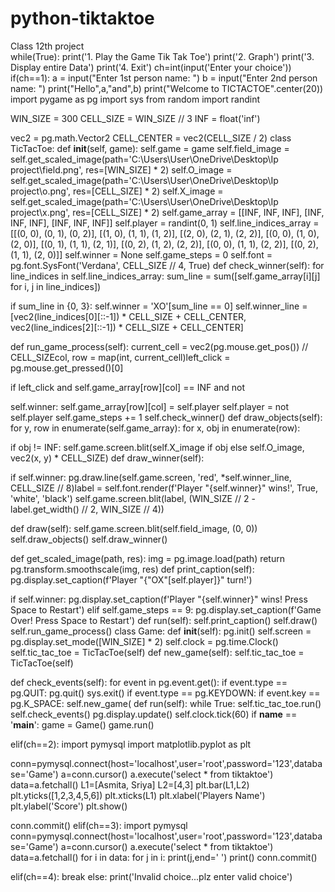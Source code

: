 # python-tiktaktoe
Class 12th project
<br>
while(True):
 print('1. Play the Game Tik Tak Toe')
 print('2. Graph')
 print('3. Display entire Data')
 print('4. Exit')
 ch=int(input('Enter your choice'))
 if(ch==1):
   a = input("Enter 1st person name: ")
   b = input("Enter 2nd person name: ")
   print("Hello",a,"and",b)
   print("Welcome to TICTACTOE".center(20))
   import pygame as pg
   import sys
   from random import randint
   
   WIN_SIZE = 300
   CELL_SIZE = WIN_SIZE // 3
   INF = float('inf')

   vec2 = pg.math.Vector2
   CELL_CENTER = vec2(CELL_SIZE / 2)
   class TicTacToe:
     def __init__(self, game):
       self.game = game
       self.field_image = 
self.get_scaled_image(path='C:\\Users\\User\\OneDrive\\Desktop\\Ip project\\field.png', res=[WIN_SIZE] * 2)
self.O_image = self.get_scaled_image(path='C:\\Users\\User\\OneDrive\\Desktop\\Ip project\\o.png', res=[CELL_SIZE] * 2)
self.X_image = self.get_scaled_image(path='C:\\Users\\User\\OneDrive\\Desktop\\Ip project\\x.png', res=[CELL_SIZE] * 2)
self.game_array = [[INF, INF, INF],
                   [INF, INF, INF],
                   [INF, INF, INF]]
self.player = randint(0, 1)
self.line_indices_array = [[(0, 0), (0, 1), (0, 2)],
                            [(1, 0), (1, 1), (1, 2)],
                            [(2, 0), (2, 1), (2, 2)],
                            [(0, 0), (1, 0), (2, 0)],
                            [(0, 1), (1, 1), (2, 1)],
                            [(0, 2), (1, 2), (2, 2)],
                            [(0, 0), (1, 1), (2, 2)],
                            [(0, 2), (1, 1), (2, 0)]]
self.winner = None
self.game_steps = 0
self.font = pg.font.SysFont('Verdana', CELL_SIZE // 4, True)
def check_winner(self):
 for line_indices in self.line_indices_array:
 sum_line = sum([self.game_array[i][j] for i, j in line_indices])
 
 if sum_line in {0, 3}:
 self.winner = 'XO'[sum_line == 0]
 self.winner_line = [vec2(line_indices[0][::-1]) * CELL_SIZE + CELL_CENTER,
 vec2(line_indices[2][::-1]) * CELL_SIZE + CELL_CENTER]
 
 def run_game_process(self):
 current_cell = vec2(pg.mouse.get_pos()) // CELL_SIZEcol, row = map(int, current_cell)left_click = pg.mouse.get_pressed()[0]

 if left_click and self.game_array[row][col] == INF and not 

self.winner:
 self.game_array[row][col] = self.player
 self.player = not self.player
 self.game_steps += 1
 self.check_winner()
 def draw_objects(self):
 for y, row in enumerate(self.game_array):
 for x, obj in enumerate(row):
 
 if obj != INF:
 self.game.screen.blit(self.X_image if obj else self.O_image, vec2(x, y) * CELL_SIZE)
 def draw_winner(self):
 
 if self.winner:
 pg.draw.line(self.game.screen, 'red', *self.winner_line, CELL_SIZE // 8)label = self.font.render(f'Player "{self.winner}" wins!', True, 'white', 'black')
 self.game.screen.blit(label, (WIN_SIZE // 2 - label.get_width() // 2, WIN_SIZE // 4))

 def draw(self):
 self.game.screen.blit(self.field_image, (0, 0))
 self.draw_objects()
 self.draw_winner()
 
 def get_scaled_image(path, res):
 img = pg.image.load(path)
 return pg.transform.smoothscale(img, res)
 def print_caption(self):
 pg.display.set_caption(f'Player "{"OX"[self.player]}" turn!')
 
 if self.winner:
 pg.display.set_caption(f'Player "{self.winner}" wins! Press Space to Restart')
 elif self.game_steps == 9:
 pg.display.set_caption(f'Game Over! Press Space to Restart')
 def run(self):
 self.print_caption()
 self.draw()
 self.run_game_process()
 class Game:
 def __init__(self):
 pg.init()
 self.screen = pg.display.set_mode([WIN_SIZE] * 2)
 self.clock = pg.time.Clock()
 self.tic_tac_toe = TicTacToe(self)
 def new_game(self):
 self.tic_tac_toe = TicTacToe(self)
 
 def check_events(self):
 for event in pg.event.get():
 if event.type == pg.QUIT:
 pg.quit()
 sys.exit()
 if event.type == pg.KEYDOWN:
 if event.key == pg.K_SPACE:
 self.new_game(
 def run(self):
 while True:
 self.tic_tac_toe.run()
 self.check_events()
 pg.display.update()
 self.clock.tick(60)
 if __name__ == '__main__':
 game = Game()
 game.run()
 
 elif(ch==2):
 import pymysql
 import matplotlib.pyplot as plt
 
conn=pymysql.connect(host='localhost',user='root',password='123',database='Game')
 a=conn.cursor()
 a.execute('select * from tiktaktoe')
 data=a.fetchall()
 L1=[Asmita, Sriya]
 L2=[4,3]
 plt.bar(L1,L2)
 plt.yticks([1,2,3,4,5,6])
 plt.xticks(L1)
 plt.xlabel('Players Name')
 plt.ylabel('Score')
 plt.show()
 
 conn.commit()
 elif(ch==3):
 import pymysql
 conn=pymysql.connect(host='localhost',user='root',password='123',database='Game')
 a=conn.cursor()
 a.execute('select * from tiktaktoe')
 data=a.fetchall()
 for i in data:
 for j in i:
 print(j,end=' ')
 print()
 conn.commit()
 
 elif(ch==4):
 break
 else:
 print('Invalid choice...plz enter valid choice')

